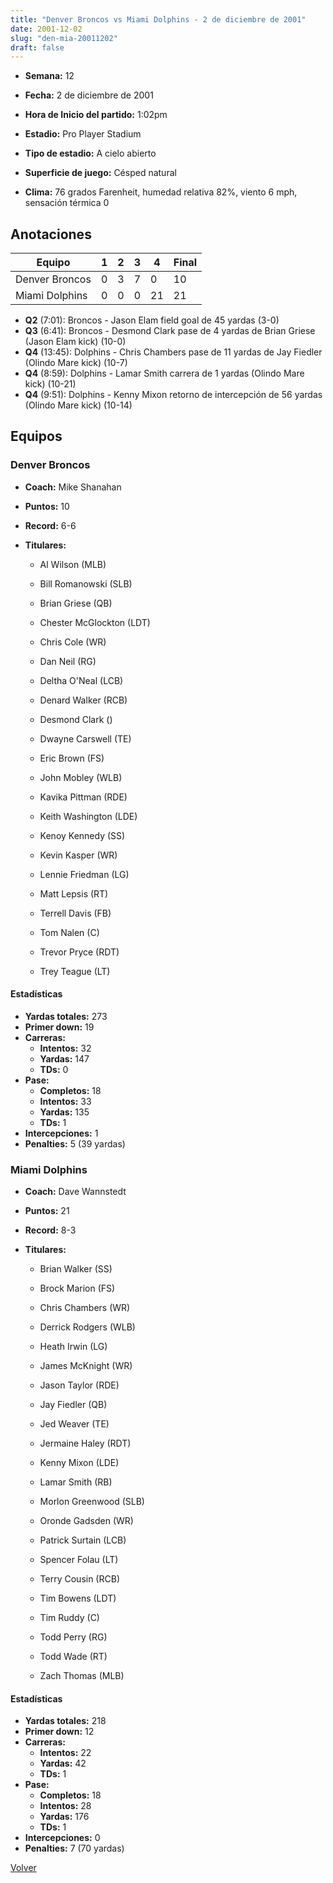 ```yaml
---
title: "Denver Broncos vs Miami Dolphins - 2 de diciembre de 2001"
date: 2001-12-02
slug: "den-mia-20011202"
draft: false
---
```


* **Semana:** 12
* **Fecha:** 2 de diciembre de 2001

* **Hora de Inicio del partido:** 1:02pm
* **Estadio:** Pro Player Stadium
* **Tipo de estadio:** A cielo abierto
* **Superficie de juego:** Césped natural
* **Clima:** 76 grados Farenheit, humedad relativa 82%, viento 6 mph, sensación térmica 0





## Anotaciones
| Equipo | 1 | 2 | 3 | 4 | Final |
|--------|---|---|---|---|-------|
| Denver Broncos  | 0 | 3 | 7 | 0  | 10 |
| Miami Dolphins  | 0 | 0 | 0 | 21  | 21 |
* **Q2** (7:01): Broncos - Jason Elam field goal de 45 yardas (3-0)
* **Q3** (6:41): Broncos - Desmond Clark pase de 4 yardas de Brian Griese (Jason Elam kick) (10-0)
* **Q4** (13:45): Dolphins - Chris Chambers pase de 11 yardas de Jay Fiedler (Olindo Mare kick) (10-7)
* **Q4** (8:59): Dolphins - Lamar Smith carrera de 1 yardas (Olindo Mare kick) (10-21)
* **Q4** (9:51): Dolphins - Kenny Mixon retorno de intercepción de 56 yardas (Olindo Mare kick) (10-14)


## Equipos


### Denver Broncos
* **Coach:** Mike Shanahan
* **Puntos:** 10
* **Record:** 6-6
* **Titulares:** 

  * Al Wilson (MLB) 

  * Bill Romanowski (SLB) 

  * Brian Griese (QB) 

  * Chester McGlockton (LDT) 

  * Chris Cole (WR) 

  * Dan Neil (RG) 

  * Deltha O'Neal (LCB) 

  * Denard Walker (RCB) 

  * Desmond Clark () 

  * Dwayne Carswell (TE) 

  * Eric Brown (FS) 

  * John Mobley (WLB) 

  * Kavika Pittman (RDE) 

  * Keith Washington (LDE) 

  * Kenoy Kennedy (SS) 

  * Kevin Kasper (WR) 

  * Lennie Friedman (LG) 

  * Matt Lepsis (RT) 

  * Terrell Davis (FB) 

  * Tom Nalen (C) 

  * Trevor Pryce (RDT) 

  * Trey Teague (LT) 

#### Estadísticas
* **Yardas totales:** 273
* **Primer down:** 19
* **Carreras:**
  * **Intentos:** 32
  * **Yardas:** 147
  * **TDs:** 0
* **Pase:**
  * **Completos:** 18
  * **Intentos:** 33
  * **Yardas:** 135
  * **TDs:** 1
* **Intercepciones:** 1
* **Penalties:** 5 (39 yardas)

### Miami Dolphins
* **Coach:** Dave Wannstedt
* **Puntos:** 21
* **Record:** 8-3
* **Titulares:** 

  * Brian Walker (SS) 

  * Brock Marion (FS) 

  * Chris Chambers (WR) 

  * Derrick Rodgers (WLB) 

  * Heath Irwin (LG) 

  * James McKnight (WR) 

  * Jason Taylor (RDE) 

  * Jay Fiedler (QB) 

  * Jed Weaver (TE) 

  * Jermaine Haley (RDT) 

  * Kenny Mixon (LDE) 

  * Lamar Smith (RB) 

  * Morlon Greenwood (SLB) 

  * Oronde Gadsden (WR) 

  * Patrick Surtain (LCB) 

  * Spencer Folau (LT) 

  * Terry Cousin (RCB) 

  * Tim Bowens (LDT) 

  * Tim Ruddy (C) 

  * Todd Perry (RG) 

  * Todd Wade (RT) 

  * Zach Thomas (MLB) 

#### Estadísticas
* **Yardas totales:** 218
* **Primer down:** 12
* **Carreras:**
  * **Intentos:** 22
  * **Yardas:** 42
  * **TDs:** 1
* **Pase:**
  * **Completos:** 18
  * **Intentos:** 28
  * **Yardas:** 176
  * **TDs:** 1
* **Intercepciones:** 0
* **Penalties:** 7 (70 yardas)


[Volver](/historia/2001)
